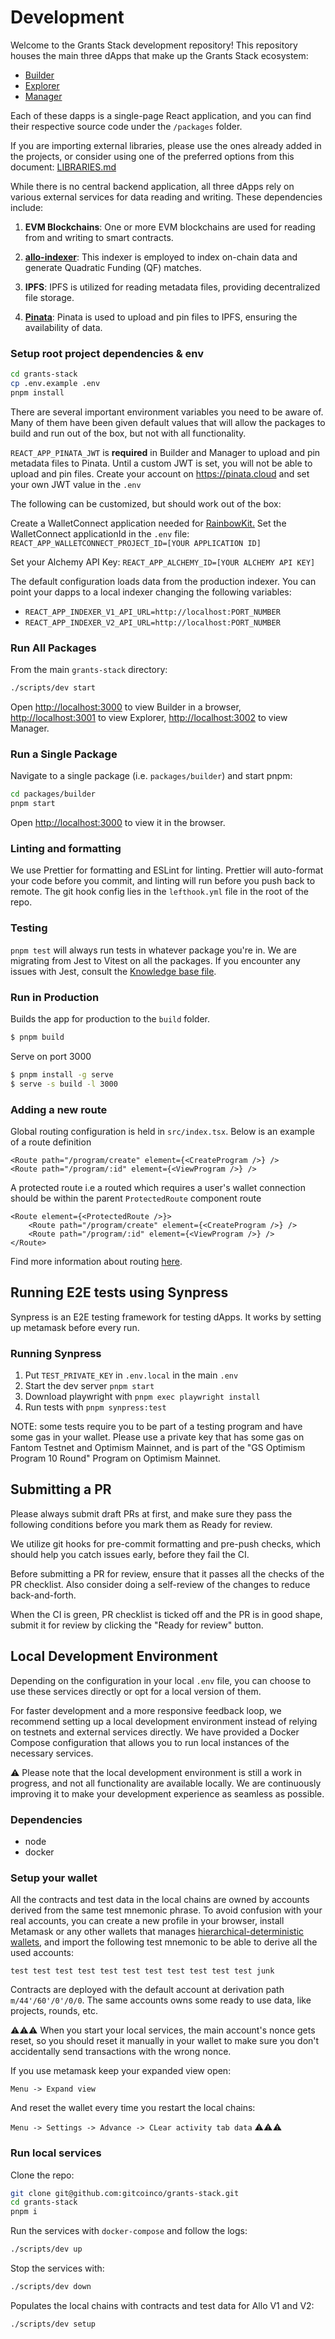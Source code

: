 # Development

Welcome to the Grants Stack development repository!
This repository houses the main three dApps that make up the Grants Stack ecosystem:

* [Builder](https://builder.gitcoin.co/)
* [Explorer](https://explorer.gitcoin.co/#/round/424/0x4473725beb9a9d503547d2fe677f4b5aa39b68f6)
* [Manager](https://manager.gitcoin.co/)

Each of these dapps is a single-page React application, and you can find their respective source code under the `/packages` folder.

If you are importing external libraries, please use the ones already added in the projects, or consider using one of the preferred options from this document: [LIBRARIES.md](./LIBRARIES.md)

While there is no central backend application, all three dApps rely on various external services for data reading and writing. These dependencies include:

1. **EVM Blockchains**: One or more EVM blockchains are used for reading from and writing to smart contracts.

2. **[allo-indexer](https://github.com/gitcoinco/allo-indexer)**: This indexer is employed to index on-chain data and generate Quadratic Funding (QF) matches.

3. **IPFS**: IPFS is utilized for reading metadata files, providing decentralized file storage.

4. **[Pinata](https://www.pinata.cloud/)**: Pinata is used to upload and pin files to IPFS, ensuring the availability of data.


### Setup root project dependencies & env

```sh
cd grants-stack
cp .env.example .env
pnpm install
```
There are several important environment variables you need to be aware of. Many of them have been given default values that will allow
the packages to build and run out of the box, but not with all functionality.

`REACT_APP_PINATA_JWT` is **required** in Builder and Manager to upload and pin metadata files to Pinata. Until a custom JWT is set, you will not be able to upload and pin files. Create your account on https://pinata.cloud and set your own JWT value in the `.env`

The following can be customized, but should work out of the box:

Create a WalletConnect application needed for [RainbowKit.](https://www.rainbowkit.com/docs/installation#configure)
Set the WalletConnect applicationId in the `.env` file: `REACT_APP_WALLETCONNECT_PROJECT_ID=[YOUR APPLICATION ID]`

Set your Alchemy API Key: `REACT_APP_ALCHEMY_ID=[YOUR ALCHEMY API KEY]`

The default configuration loads data from the production indexer.
You can point your dapps to a local indexer changing the following variables: 
- `REACT_APP_INDEXER_V1_API_URL=http://localhost:PORT_NUMBER`
- `REACT_APP_INDEXER_V2_API_URL=http://localhost:PORT_NUMBER`

### Run All Packages

From the main `grants-stack` directory:

```sh
./scripts/dev start
```

Open [http://localhost:3000](http://localhost:3000) to view Builder in a browser, [http://localhost:3001](http://localhost:3001) to view Explorer, [http://localhost:3002](http://localhost:3002) to view Manager.

### Run a Single Package

Navigate to a single package (i.e. `packages/builder`) and start pnpm:

```sh
cd packages/builder
pnpm start
```

Open [http://localhost:3000](http://localhost:3000) to view it in the browser.

### Linting and formatting

We use Prettier for formatting and ESLint for linting. Prettier will auto-format your code before you commit, and linting will run before you push back to remote. The git hook config lies in the `lefthook.yml` file in the root of the repo.

### Testing

`pnpm test` will always run tests in whatever package you're in. We are migrating from Jest to Vitest on all the packages. If you encounter any issues with Jest, consult the [Knowledge base file](KB.md).

### Run in Production

Builds the app for production to the `build` folder.

```sh
$ pnpm build
```

Serve on port 3000

```sh
$ pnpm install -g serve
$ serve -s build -l 3000
```

### Adding a new route

Global routing configuration is held in `src/index.tsx`. Below is an example of a route definition

```jsx=
<Route path="/program/create" element={<CreateProgram />} />
<Route path="/program/:id" element={<ViewProgram />} />
```

A protected route i.e a routed which requires a user's wallet connection should be within the parent `ProtectedRoute`
component route

```jsx=
<Route element={<ProtectedRoute />}>
    <Route path="/program/create" element={<CreateProgram />} />
    <Route path="/program/:id" element={<ViewProgram />} />
</Route>
```

Find more information about routing [here](https://reactrouter.com/docs/en/v6).

## Running E2E tests using Synpress

Synpress is an E2E testing framework for testing dApps. It works by setting up metamask before every run.

### Running Synpress

1. Put `TEST_PRIVATE_KEY` in `.env.local` in the main `.env`
2. Start the dev server `pnpm start`
3. Download playwright with `pnpm exec playwright install`
4. Run tests with `pnpm synpress:test`

NOTE: some tests require you to be part of a testing program and have some gas in your wallet. Please use a private key that has some gas on Fantom Testnet and Optimism Mainnet, and is part of the "GS Optimism Program 10 Round" Program on Optimism Mainnet.


## Submitting a PR

Please always submit draft PRs at first, and make sure they pass the following conditions before you mark them as Ready for review.

We utilize git hooks for pre-commit
formatting and pre-push checks, which should help you catch issues early, before they fail the CI.

Before submitting a PR for review, ensure that it passes all the checks of the PR checklist. Also consider doing a self-review of the changes to reduce back-and-forth.

When the CI is green, PR checklist is ticked off and the PR is in good shape, submit it for review by clicking the "Ready for review" button.

## Local Development Environment

Depending on the configuration in your local `.env` file, you can choose to use these services directly or opt for a local version of them.

For faster development and a more responsive feedback loop, we recommend setting up a local development environment instead of relying on testnets
and external services directly.
We have provided a Docker Compose configuration that allows you to run local instances of the necessary services.

⚠️ Please note that the local development environment is still a work in progress,
and not all functionality are available locally.
We are continuously improving it to make your development experience as seamless as possible.

### Dependencies

* node
* docker

### Setup your wallet

All the contracts and test data in the local chains are owned by accounts derived from the same test mnemonic phrase.
To avoid confusion with your real accounts, you can create a new profile in your browser, install Metamask or any other wallets
that manages [hierarchical-deterministic wallets](https://github.com/bitcoin/bips/blob/master/bip-0032.mediawiki), and import the following test mnemonic to be able to derive all the used accounts:

```
test test test test test test test test test test test junk
```

Contracts are deployed with the default account at derivation path `m/44'/60'/0'/0/0`.
The same accounts owns some ready to use data, like projects, rounds, etc.

⚠️⚠️⚠️
When you start your local services, the main account's nonce gets reset,
so you should reset it manually in your wallet to make sure you don't accidentally send transactions with the wrong nonce.

If you use metamask keep your expanded view open:

`Menu -> Expand view`

And reset the wallet every time you restart the local chains:

`Menu -> Settings -> Advance -> CLear activity tab data`
⚠️⚠️⚠️

### Run local services

Clone the repo:

```sh
git clone git@github.com:gitcoinco/grants-stack.git
cd grants-stack
pnpm i
```

Run the services with `docker-compose` and follow the logs:

```sh
./scripts/dev up
```

Stop the services with:

```sh
./scripts/dev down
```

Populates the local chains with contracts and test data for Allo V1 and V2:

```sh
./scripts/dev setup
```
